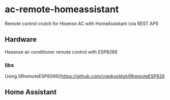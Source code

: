 # ac-remote-homeassistant
Remote control crutch for Hisense AC with HomeAssistant (via REST API) 

## Hardware
Hesense air conditioner remote control with ESP8266

### libs
Using [IRremoteESP8266](https://github.com/crankyoldgit/IRremoteESP826

## Home Assistant

